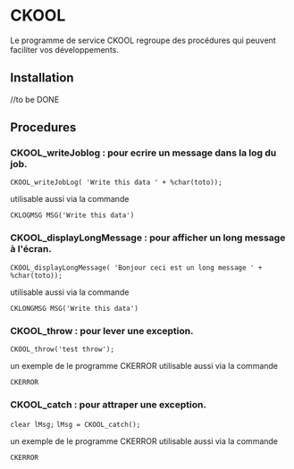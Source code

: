 # CKOOL 

Le programme de service CKOOL regroupe des procédures qui peuvent faciliter vos développements.

## Installation

//to be DONE

## Procedures

### CKOOL_writeJoblog : pour ecrire un message dans la log du job.

```CKOOL_writeJobLog( 'Write this data ' + %char(toto)); ```

utilisable aussi via la commande

```CKLOGMSG MSG('Write this data')```

### CKOOL_displayLongMessage : pour afficher un long message à l'écran.

```CKOOL_displayLongMessage( 'Bonjour ceci est un long message ' + %char(toto)); ```

utilisable aussi via la commande

```CKLONGMSG MSG('Write this data')```

### CKOOL_throw : pour lever une exception.

```CKOOL_throw('test throw'); ```

un exemple de le programme CKERROR utilisable aussi via la commande

```CKERROR```

### CKOOL_catch : pour attraper une exception.

```clear lMsg;```
```lMsg = CKOOL_catch();```

un exemple de le programme CKERROR utilisable aussi via la commande

```CKERROR```

